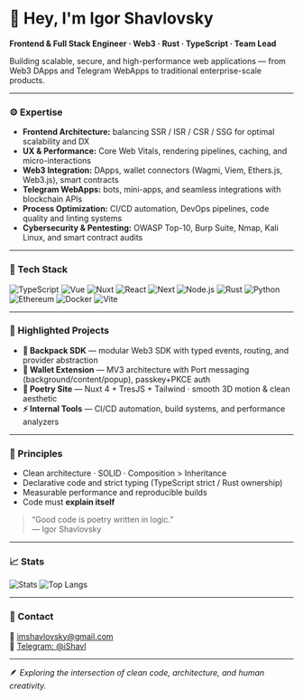 # 👋 Hey, I'm Igor Shavlovsky

**Frontend & Full Stack Engineer · Web3 · Rust · TypeScript · Team Lead**

Building scalable, secure, and high-performance web applications — from Web3 DApps and Telegram WebApps to traditional enterprise-scale products.

---

### ⚙️ Expertise
- **Frontend Architecture:** balancing SSR / ISR / CSR / SSG for optimal scalability and DX  
- **UX & Performance:** Core Web Vitals, rendering pipelines, caching, and micro-interactions  
- **Web3 Integration:** DApps, wallet connectors (Wagmi, Viem, Ethers.js, Web3.js), smart contracts  
- **Telegram WebApps:** bots, mini-apps, and seamless integrations with blockchain APIs  
- **Process Optimization:** CI/CD automation, DevOps pipelines, code quality and linting systems  
- **Cybersecurity & Pentesting:** OWASP Top-10, Burp Suite, Nmap, Kali Linux, and smart contract audits  

---

### 🧰 Tech Stack
![TypeScript](https://img.shields.io/badge/TypeScript-3178C6?logo=typescript&logoColor=fff)
![Vue](https://img.shields.io/badge/Vue-42B883?logo=vue.js&logoColor=fff)
![Nuxt](https://img.shields.io/badge/Nuxt-00DC82?logo=nuxt.js&logoColor=000)
![React](https://img.shields.io/badge/React-61DAFB?logo=react&logoColor=000)
![Next](https://img.shields.io/badge/Next.js-000000?logo=next.js&logoColor=fff)
![Node.js](https://img.shields.io/badge/Node.js-339933?logo=node.js&logoColor=fff)
![Rust](https://img.shields.io/badge/Rust-000?logo=rust&logoColor=fff)
![Python](https://img.shields.io/badge/Python-3776AB?logo=python&logoColor=fff)
![Ethereum](https://img.shields.io/badge/Ethereum-3C3C3D?logo=ethereum&logoColor=fff)
![Docker](https://img.shields.io/badge/Docker-2496ED?logo=docker&logoColor=fff)
![Vite](https://img.shields.io/badge/Vite-646CFF?logo=vite&logoColor=fff)

---

### 🚀 Highlighted Projects
- **🦊 Backpack SDK** — modular Web3 SDK with typed events, routing, and provider abstraction  
- **🔐 Wallet Extension** — MV3 architecture with Port messaging (background/content/popup), passkey+PKCE auth  
- **📜 Poetry Site** — Nuxt 4 + TresJS + Tailwind · smooth 3D motion & clean aesthetic  
- **⚡ Internal Tools** — CI/CD automation, build systems, and performance analyzers  

---

### 🧠 Principles
- Clean architecture · SOLID · Composition > Inheritance  
- Declarative code and strict typing (TypeScript strict / Rust ownership)  
- Measurable performance and reproducible builds  
- Code must **explain itself**

> “Good code is poetry written in logic.”  
> — Igor Shavlovsky

---

### 📈 Stats
![Stats](https://github-readme-stats.vercel.app/api?username=iShavlovsky&show_icons=true&theme=transparent&hide_border=true)
![Top Langs](https://github-readme-stats.vercel.app/api/top-langs/?username=iShavlovsky&layout=compact&theme=transparent&hide_border=true)

---

### 💬 Contact
📧 [imshavlovsky@gmail.com](mailto:imshavlovsky@gmail.com)  
💬 [Telegram: @iShavl](https://t.me/iShavl)

---

🪶 _Exploring the intersection of clean code, architecture, and human creativity._
